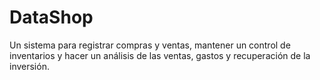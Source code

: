 # DataShop
Un sistema para registrar compras y ventas, mantener un control de inventarios y hacer un análisis de las ventas, gastos y recuperación de la inversión.

